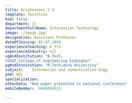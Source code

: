 ```yaml
---
title: Krishnaveni V V
template: faculties
hod: false
department: it
departmentFullName: Information Technology
image: ./image.jpg
designation: Assistant Professor
dateOfJoining: 01.07.2010
experienceTeaching: 8 Yrs
experienceIndustry: nil
ugAndInstitution: "B.Tech,
CUSAT,College of engineering kidangoor"
pgAndInstitution: "M.Tech,Anna University"
subject: 	Information and communication Engg
phd: NIL
specialization:  
otherData: "One paper presented in national conference"
mobileNumber:  9446764513

---
```

